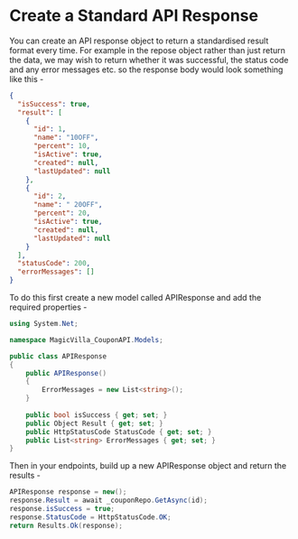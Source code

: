 # Create a Standard API Response

You can create an API response object to return a standardised result format every time. For example in the repose object
rather than just return the data, we may wish to return whether it was successful, the status code and any error messages
etc. so the response body would look something like this -

```json
{
  "isSuccess": true,
  "result": [
    {
      "id": 1,
      "name": "10OFF",
      "percent": 10,
      "isActive": true,
      "created": null,
      "lastUpdated": null
    },
    {
      "id": 2,
      "name": " 20OFF",
      "percent": 20,
      "isActive": true,
      "created": null,
      "lastUpdated": null
    }
  ],
  "statusCode": 200,
  "errorMessages": []
}
```

To do this first create a new model called APIResponse and add the required properties -

```C#
using System.Net;

namespace MagicVilla_CouponAPI.Models;

public class APIResponse
{
    public APIResponse()
    {
        ErrorMessages = new List<string>();
    }
    
    public bool isSuccess { get; set; }
    public Object Result { get; set; }
    public HttpStatusCode StatusCode { get; set; }
    public List<string> ErrorMessages { get; set; }
}
```

Then in your endpoints, build up a new APIResponse object and return the results -

```C#
APIResponse response = new();
response.Result = await _couponRepo.GetAsync(id);
response.isSuccess = true;
response.StatusCode = HttpStatusCode.OK;
return Results.Ok(response);
```
